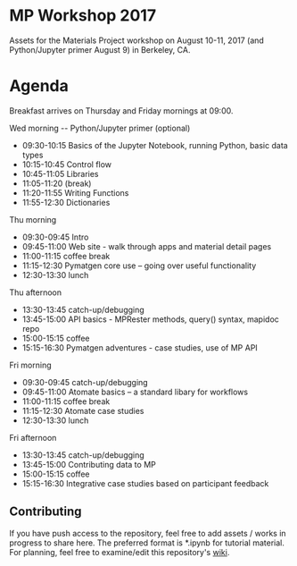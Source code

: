 # MP Workshop 2017
Assets for the Materials Project workshop on August 10-11, 2017 (and Python/Jupyter primer August 9) in Berkeley, CA.

# Agenda

Breakfast arrives on Thursday and Friday mornings at 09:00.

Wed morning -- Python/Jupyter primer (optional)
* 09:30-10:15 Basics of the Jupyter Notebook, running Python, basic data types
* 10:15-10:45 Control flow
* 10:45-11:05 Libraries
* 11:05-11:20 (break)
* 11:20-11:55 Writing Functions
* 11:55-12:30 Dictionaries

Thu morning
* 09:30-09:45 Intro
* 09:45-11:00 Web site - walk through apps and material detail pages
* 11:00-11:15 coffee break
* 11:15-12:30 Pymatgen core use – going over useful functionality
* 12:30-13:30 lunch

Thu afternoon
* 13:30-13:45 catch-up/debugging
* 13:45-15:00 API basics - MPRester methods, query() syntax, mapidoc repo
* 15:00-15:15 coffee
* 15:15-16:30 Pymatgen adventures - case studies, use of MP API

Fri morning
* 09:30-09:45 catch-up/debugging
* 09:45-11:00 Atomate basics – a standard libary for workflows
* 11:00-11:15 coffee break
* 11:15-12:30 Atomate case studies
* 12:30-13:30 lunch

Fri afternoon
* 13:30-13:45 catch-up/debugging
* 13:45-15:00 Contributing data to MP
* 15:00-15:15 coffee
* 15:15-16:30 Integrative case studies based on participant feedback

## Contributing

If you have push access to the repository, feel free to add assets / works in
progress to share here. The preferred format is *.ipynb for tutorial material.
For planning, feel free to examine/edit this
repository's [wiki](https://github.com/materialsproject/workshop-2017/wiki).
